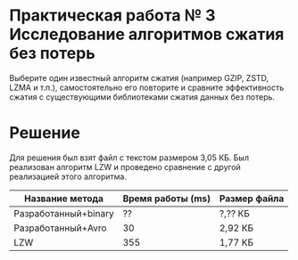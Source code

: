 # Практическая работа № 3 Исследование алгоритмов сжатия без потерь

Выберите один известный алгоритм сжатия (например GZIP, ZSTD, LZMA и т.п.),
самостоятельно его повторите и сравните эффективность сжатия с существующими
библиотеками сжатия данных без потерь.

# Решение

Для решения был взят файл с текстом размером  3,05 КБ.
Был реализован алгоритм LZW и проведено сравнение с другой реализацией этого алгоритма.


| Название метода      | Время работы (ms) | Размер файла |
|----------------------|-------------------|--------------|
| Разработанный+binary | ??                | ?,?? КБ      |
| Разработанный+Avro   | 30                | 2,92 КБ      |
| LZW                  | 355               | 1,77 КБ      |
